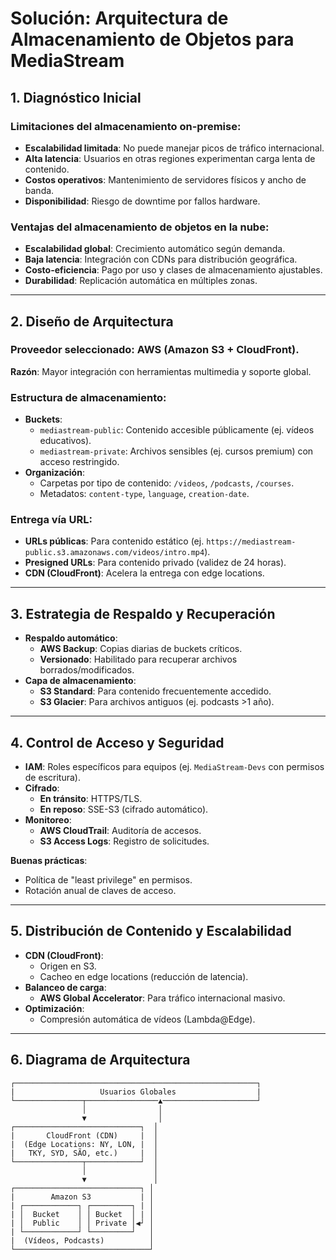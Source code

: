 # Solución: Arquitectura de Almacenamiento de Objetos para MediaStream  

## **1. Diagnóstico Inicial**  

### **Limitaciones del almacenamiento on-premise**:  
- **Escalabilidad limitada**: No puede manejar picos de tráfico internacional.  
- **Alta latencia**: Usuarios en otras regiones experimentan carga lenta de contenido.  
- **Costos operativos**: Mantenimiento de servidores físicos y ancho de banda.  
- **Disponibilidad**: Riesgo de downtime por fallos hardware.  

### **Ventajas del almacenamiento de objetos en la nube**:  
- **Escalabilidad global**: Crecimiento automático según demanda.  
- **Baja latencia**: Integración con CDNs para distribución geográfica.  
- **Costo-eficiencia**: Pago por uso y clases de almacenamiento ajustables.  
- **Durabilidad**: Replicación automática en múltiples zonas.  

---

## **2. Diseño de Arquitectura**  

### **Proveedor seleccionado**: **AWS** (Amazon S3 + CloudFront).  
**Razón**: Mayor integración con herramientas multimedia y soporte global.  

### **Estructura de almacenamiento**:  
- **Buckets**:  
  - `mediastream-public`: Contenido accesible públicamente (ej. vídeos educativos).  
  - `mediastream-private`: Archivos sensibles (ej. cursos premium) con acceso restringido.  
- **Organización**:  
  - Carpetas por tipo de contenido: `/videos`, `/podcasts`, `/courses`.  
  - Metadatos: `content-type`, `language`, `creation-date`.  

### **Entrega vía URL**:  
- **URLs públicas**: Para contenido estático (ej. `https://mediastream-public.s3.amazonaws.com/videos/intro.mp4`).  
- **Presigned URLs**: Para contenido privado (validez de 24 horas).  
- **CDN (CloudFront)**: Acelera la entrega con edge locations.  

---

## **3. Estrategia de Respaldo y Recuperación**  

- **Respaldo automático**:  
  - **AWS Backup**: Copias diarias de buckets críticos.  
  - **Versionado**: Habilitado para recuperar archivos borrados/modificados.  
- **Capa de almacenamiento**:  
  - **S3 Standard**: Para contenido frecuentemente accedido.  
  - **S3 Glacier**: Para archivos antiguos (ej. podcasts >1 año).  

---

## **4. Control de Acceso y Seguridad**  

- **IAM**: Roles específicos para equipos (ej. `MediaStream-Devs` con permisos de escritura).  
- **Cifrado**:  
  - **En tránsito**: HTTPS/TLS.  
  - **En reposo**: SSE-S3 (cifrado automático).  
- **Monitoreo**:  
  - **AWS CloudTrail**: Auditoría de accesos.  
  - **S3 Access Logs**: Registro de solicitudes.  

**Buenas prácticas**:  
- Política de "least privilege" en permisos.  
- Rotación anual de claves de acceso.  

---

## **5. Distribución de Contenido y Escalabilidad**  

- **CDN (CloudFront)**:  
  - Origen en S3.  
  - Cacheo en edge locations (reducción de latencia).  
- **Balanceo de carga**:  
  - **AWS Global Accelerator**: Para tráfico internacional masivo.  
- **Optimización**:  
  - Compresión automática de vídeos (Lambda@Edge).  

---

## **6. Diagrama de Arquitectura**  

```plaintext
┌──────────────────────────────────────────────────────┐
|                   Usuarios Globales                  |
└───────────────┬────────────────▲─────────────────────┘
                │                │
                ▼                │
┌────────────────────────────┐  │
|       CloudFront (CDN)     |  │
|  (Edge Locations: NY, LON, |  │
|   TKY, SYD, SÃO, etc.)     |  │
└───────────────┬────────────┘  │
                │               │
                ▼               │
┌────────────────────────────┐ │
|        Amazon S3           | │
| ┌────────────┐ ┌─────────┐ | │
| │  Bucket    │ │ Bucket  │ | │
| │  Public    │ │ Private │◀┘ │
| └────────────┘ └─────────┘   │
|  (Vídeos, Podcasts)          │
└──────────────────────────────┘